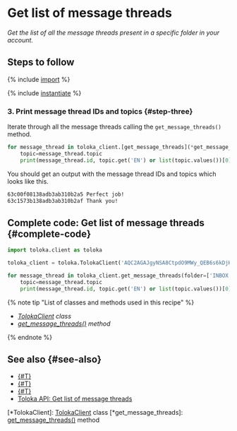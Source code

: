 # Get list of message threads

_Get the list of all the message threads present in a specific folder in your account._

## Steps to follow

{% include [import](../_includes/recipes/import.md) %}

{% include [instantiate](../_includes/recipes/instantiate.md) %}

### 3. Print message thread IDs and topics {#step-three}

Iterate through all the message threads calling the `get_message_threads()` method.

```python
for message_thread in toloka_client.[get_message_threads](*get_message_threads)(folder=['INBOX', 'UNREAD']):
    topic=message_thread.topic
    print(message_thread.id, topic.get('EN') or list(topic.values())[0])
```

You should get an output with the message thread IDs and topics which looks like this.

```bash
63c00f08138adb3ab310b2a5 Perfect job!
63c1573b138adb3ab310b2af Thank you!
```

## Complete code: Get list of message threads {#complete-code}

```python
import toloka.client as toloka

toloka_client = toloka.TolokaClient('AQC2AGAJgyNSA8CtpdO9MWy_QEB6s6kDjHUoElE', 'PRODUCTION')

for message_thread in toloka_client.get_message_threads(folder=['INBOX', 'UNREAD']):
    topic=message_thread.topic
    print(message_thread.id, topic.get('EN') or list(topic.values())[0])
```

{% note tip "List of classes and methods used in this recipe" %}

- _[TolokaClient](../reference/toloka.client.TolokaClient.md) class_
- _[get_message_threads()](../reference/toloka.client.TolokaClient.get_message_threads.md) method_

{% endnote %}

## See also {#see-also}

- [{#T}](../../guide/concepts/overview.md)
- [{#T}](./learn-basics.md)
- [{#T}](./use-cases.md)
- [Toloka API:  Get list of message threads](https://toloka.ai/docs/api/api-reference/#get-/message-threads)

[*TolokaClient]: [TolokaClient](../reference/toloka.client.TolokaClient.md) class
[*get_message_threads]: [get_message_threads()](../reference/toloka.client.TolokaClient.get_message_threads.md) method